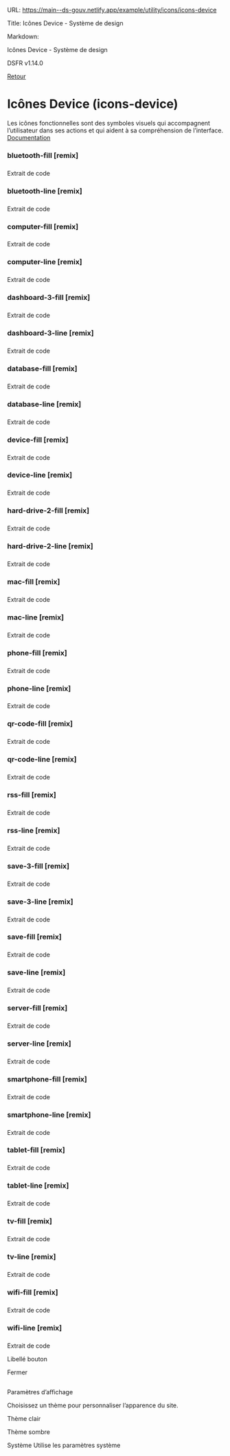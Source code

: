 URL:
https://main--ds-gouv.netlify.app/example/utility/icons/icons-device

Title:
Icônes Device - Système de design

Markdown:


Icônes Device - Système de design


DSFR v1.14.0


[Retour](../)


# Icônes Device (icons-device)


Les icônes fonctionnelles sont des symboles visuels qui accompagnent l’utilisateur dans ses actions et qui aident à sa compréhension de l’interface.
[Documentation](https://www.systeme-de-design.gouv.fr/elements-d-interface/fondamentaux-techniques/icones)


### bluetooth-fill [remix]


###
Extrait de code


<span class="fr-icon-bluetooth-fill" aria-hidden="true"></span>


### bluetooth-line [remix]


###
Extrait de code


<span class="fr-icon-bluetooth-line" aria-hidden="true"></span>


### computer-fill [remix]


###
Extrait de code


<span class="fr-icon-computer-fill" aria-hidden="true"></span>


### computer-line [remix]


###
Extrait de code


<span class="fr-icon-computer-line" aria-hidden="true"></span>


### dashboard-3-fill [remix]


###
Extrait de code


<span class="fr-icon-dashboard-3-fill" aria-hidden="true"></span>


### dashboard-3-line [remix]


###
Extrait de code


<span class="fr-icon-dashboard-3-line" aria-hidden="true"></span>


### database-fill [remix]


###
Extrait de code


<span class="fr-icon-database-fill" aria-hidden="true"></span>


### database-line [remix]


###
Extrait de code


<span class="fr-icon-database-line" aria-hidden="true"></span>


### device-fill [remix]


###
Extrait de code


<span class="fr-icon-device-fill" aria-hidden="true"></span>


### device-line [remix]


###
Extrait de code


<span class="fr-icon-device-line" aria-hidden="true"></span>


### hard-drive-2-fill [remix]


###
Extrait de code


<span class="fr-icon-hard-drive-2-fill" aria-hidden="true"></span>


### hard-drive-2-line [remix]


###
Extrait de code


<span class="fr-icon-hard-drive-2-line" aria-hidden="true"></span>


### mac-fill [remix]


###
Extrait de code


<span class="fr-icon-mac-fill" aria-hidden="true"></span>


### mac-line [remix]


###
Extrait de code


<span class="fr-icon-mac-line" aria-hidden="true"></span>


### phone-fill [remix]


###
Extrait de code


<span class="fr-icon-phone-fill" aria-hidden="true"></span>


### phone-line [remix]


###
Extrait de code


<span class="fr-icon-phone-line" aria-hidden="true"></span>


### qr-code-fill [remix]


###
Extrait de code


<span class="fr-icon-qr-code-fill" aria-hidden="true"></span>


### qr-code-line [remix]


###
Extrait de code


<span class="fr-icon-qr-code-line" aria-hidden="true"></span>


### rss-fill [remix]


###
Extrait de code


<span class="fr-icon-rss-fill" aria-hidden="true"></span>


### rss-line [remix]


###
Extrait de code


<span class="fr-icon-rss-line" aria-hidden="true"></span>


### save-3-fill [remix]


###
Extrait de code


<span class="fr-icon-save-3-fill" aria-hidden="true"></span>


### save-3-line [remix]


###
Extrait de code


<span class="fr-icon-save-3-line" aria-hidden="true"></span>


### save-fill [remix]


###
Extrait de code


<span class="fr-icon-save-fill" aria-hidden="true"></span>


### save-line [remix]


###
Extrait de code


<span class="fr-icon-save-line" aria-hidden="true"></span>


### server-fill [remix]


###
Extrait de code


<span class="fr-icon-server-fill" aria-hidden="true"></span>


### server-line [remix]


###
Extrait de code


<span class="fr-icon-server-line" aria-hidden="true"></span>


### smartphone-fill [remix]


###
Extrait de code


<span class="fr-icon-smartphone-fill" aria-hidden="true"></span>


### smartphone-line [remix]


###
Extrait de code


<span class="fr-icon-smartphone-line" aria-hidden="true"></span>


### tablet-fill [remix]


###
Extrait de code


<span class="fr-icon-tablet-fill" aria-hidden="true"></span>


### tablet-line [remix]


###
Extrait de code


<span class="fr-icon-tablet-line" aria-hidden="true"></span>


### tv-fill [remix]


###
Extrait de code


<span class="fr-icon-tv-fill" aria-hidden="true"></span>


### tv-line [remix]


###
Extrait de code


<span class="fr-icon-tv-line" aria-hidden="true"></span>


### wifi-fill [remix]


###
Extrait de code


<span class="fr-icon-wifi-fill" aria-hidden="true"></span>


### wifi-line [remix]


###
Extrait de code


<span class="fr-icon-wifi-line" aria-hidden="true"></span>


Libellé bouton


Fermer


##
Paramètres d’affichage


Choisissez un thème pour personnaliser l’apparence du site.


Thème clair


Thème sombre


Système
Utilise les paramètres système